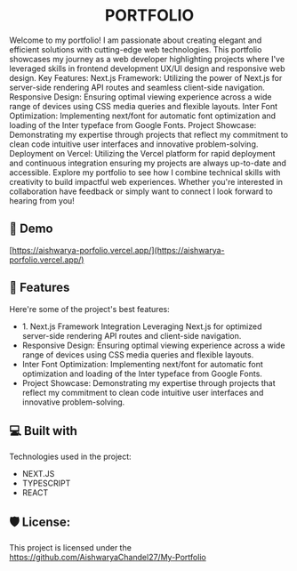 <h1 align="center" id="title">PORTFOLIO</h1>

<p id="description">Welcome to my portfolio! I am passionate about creating elegant and efficient solutions with cutting-edge web technologies. This portfolio showcases my journey as a web developer highlighting projects where I've leveraged skills in frontend development UX/UI design and responsive web design. Key Features: Next.js Framework: Utilizing the power of Next.js for server-side rendering API routes and seamless client-side navigation. Responsive Design: Ensuring optimal viewing experience across a wide range of devices using CSS media queries and flexible layouts. Inter Font Optimization: Implementing next/font for automatic font optimization and loading of the Inter typeface from Google Fonts. Project Showcase: Demonstrating my expertise through projects that reflect my commitment to clean code intuitive user interfaces and innovative problem-solving. Deployment on Vercel: Utilizing the Vercel platform for rapid deployment and continuous integration ensuring my projects are always up-to-date and accessible. Explore my portfolio to see how I combine technical skills with creativity to build impactful web experiences. Whether you're interested in collaboration have feedback or simply want to connect I look forward to hearing from you!</p>

<h2>🚀 Demo</h2>

[https://aishwarya-porfolio.vercel.app/](https://aishwarya-porfolio.vercel.app/)

  
  
<h2>🧐 Features</h2>

Here're some of the project's best features:

*   1\. Next.js Framework Integration Leveraging Next.js for optimized server-side rendering API routes and client-side navigation.
*   Responsive Design: Ensuring optimal viewing experience across a wide range of devices using CSS media queries and flexible layouts.
*   Inter Font Optimization: Implementing next/font for automatic font optimization and loading of the Inter typeface from Google Fonts.
*   Project Showcase: Demonstrating my expertise through projects that reflect my commitment to clean code intuitive user interfaces and innovative problem-solving.

  
  
<h2>💻 Built with</h2>

Technologies used in the project:

*   NEXT.JS
*   TYPESCRIPT
*   REACT

<h2>🛡️ License:</h2>

This project is licensed under the https://github.com/AishwaryaChandel27/My-Portfolio
